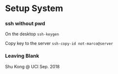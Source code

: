 # Setup System



### ssh without pwd
On the desktop ```ssh-keygen```

Copy key to the server ```ssh-copy-id not-marco@server```


### Leaving Blank

Shu Kong @ UCI
Sep. 2018

